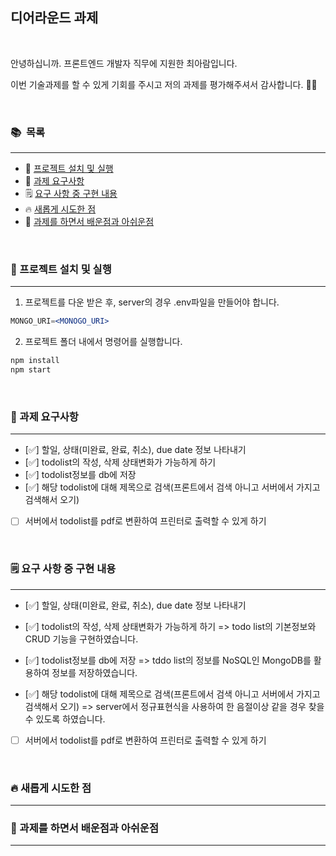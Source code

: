 ## 디어라운드 과제

<br>

안녕하십니까. 프론트엔드 개발자 직무에 지원한 최아람입니다.

이번 기술과제를 할 수 있게 기회를 주시고 저의 과제를 평가해주셔서 감사합니다. 🙇‍♂️

<br>

### 📚  목록

---

- 🔑 [프로젝트 설치 및 실행](#프로젝트-설치-및-실행)
- 📝 [과제 요구사항](#과제-요구사항)
- 🗒 [요구 사항 중 구현 내용](#요구-사항-중-구현-내용)
- 🔥 [새롭게 시도한 점](#새롭게-시도한-점)
- 💫 [과제를 하면서 배운점과 아쉬운점](#과제를-하면서-배운점과-아쉬운점)

<br>

### 🔑 프로젝트 설치 및 실행

---

1. 프로젝트를 다운 받은 후, server의 경우 .env파일을 만들어야 합니다.

```jsx
MONGO_URI=<MONOGO_URI>
```

2. 프로젝트 폴더 내에서 명령어를 실행합니다.

```jsx
npm install
npm start
```

<br>

### 📝 과제 요구사항

---

- [✅] 할일, 상태(미완료, 완료, 취소), due date 정보 나타내기
- [✅] todolist의 작성, 삭제 상태변화가 가능하게 하기
- [✅] todolist정보를 db에 저장
- [✅] 해당 todolist에 대해 제목으로 검색(프론트에서 검색 아니고 서버에서 가지고 검색해서 오기)
- [ ] 서버에서 todolist를 pdf로 변환하여 프린터로 출력할 수 있게 하기

<br>

### 🗒 요구 사항 중 구현 내용

---

- [✅] 할일, 상태(미완료, 완료, 취소), due date 정보 나타내기
- [✅] todolist의 작성, 삭제 상태변화가 가능하게 하기
  => todo list의 기본정보와 CRUD 기능을 구현하였습니다.

- [✅] todolist정보를 db에 저장
  => tddo list의 정보를 NoSQL인 MongoDB를 활용하여 정보를 저장하였습니다.

- [✅] 해당 todolist에 대해 제목으로 검색(프론트에서 검색 아니고 서버에서 가지고 검색해서 오기)
  => server에서 정규표현식을 사용하여 한 음절이상 같을 경우 찾을 수 있도록 하였습니다.

- [ ] 서버에서 todolist를 pdf로 변환하여 프린터로 출력할 수 있게 하기

<br>

### 🔥 새롭게 시도한 점

---

### 💫 과제를 하면서 배운점과 아쉬운점

---

<br>
